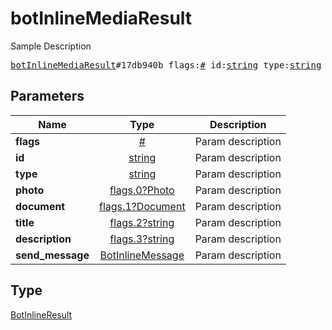 # botInlineMediaResult

Sample Description

<pre>
<a href="../constructor/botInlineMediaResult.md">botInlineMediaResult</a>#17db940b flags:<a href="../type/#.md">#</a> id:<a href="../type/string.md">string</a> type:<a href="../type/string.md">string</a> photo:<a href="../type/flags.0?Photo.md">flags.0?Photo</a> document:<a href="../type/flags.1?Document.md">flags.1?Document</a> title:<a href="../type/flags.2?string.md">flags.2?string</a> description:<a href="../type/flags.3?string.md">flags.3?string</a> send_message:<a href="../type/BotInlineMessage.md">BotInlineMessage</a> = <a href="../type/BotInlineResult.md">BotInlineResult</a>;
</pre>

## Parameters

| Name | Type | Description |
|------|:----:|-------------|
| **flags** | [#](../type/#.md) | Param description |
| **id** | [string](../type/string.md) | Param description |
| **type** | [string](../type/string.md) | Param description |
| **photo** | [flags.0?Photo](../type/flags.0?Photo.md) | Param description |
| **document** | [flags.1?Document](../type/flags.1?Document.md) | Param description |
| **title** | [flags.2?string](../type/flags.2?string.md) | Param description |
| **description** | [flags.3?string](../type/flags.3?string.md) | Param description |
| **send_message** | [BotInlineMessage](../type/BotInlineMessage.md) | Param description |

## Type

[BotInlineResult](../type/BotInlineResult.md)
